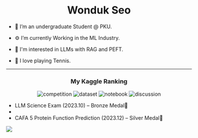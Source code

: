 <h1 align="center">Wonduk Seo</h1>

- 🦆 I’m an undergraduate Student @ PKU.

- ⚙️ I’m currently Working in the ML Industry.

- 🧐 I'm interested in LLMs with RAG and PEFT.

- 🏸 I love playing Tennis.
 
---

<h3 align = "center">My Kaggle Ranking </h3>

<p align="center">
  <img src="https://road-to-kaggle-grandmaster.vercel.app/api/badges/wonduk/competition/light" alt="competition"/>
  <img src="https://road-to-kaggle-grandmaster.vercel.app/api/badges/wonduk/dataset/light" alt="dataset"/>
  <img src="https://road-to-kaggle-grandmaster.vercel.app/api/badges/wonduk/notebook/light" alt="notebook"/>
  <img src="https://road-to-kaggle-grandmaster.vercel.app/api/badges/wonduk/discussion/light" alt="discussion"/>
</p>

* LLM Science Exam (2023.10) – Bronze Medal🥉
* 
* CAFA 5 Protein Function Prediction (2023.12) – Silver Medal🥈

![](https://komarev.com/ghpvc/?username=MarsSeo)

